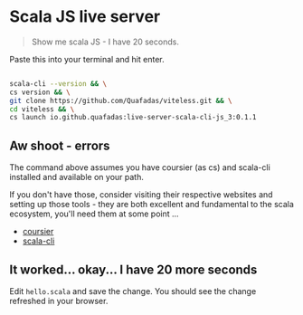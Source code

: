 # Scala JS live server

> Show me scala JS - I have 20 seconds.

Paste this into your terminal and hit enter.

```sh

scala-cli --version && \
cs version && \
git clone https://github.com/Quafadas/viteless.git && \
cd viteless && \
cs launch io.github.quafadas:live-server-scala-cli-js_3:0.1.1
```

## Aw shoot - errors

The command above assumes you have coursier (as cs) and scala-cli installed and available on your path.

If you don't have those, consider visiting their respective websites and setting up those tools - they are both excellent and fundamental to the scala ecosystem, you'll need them at some point ...

- [coursier](https://get-coursier.io/docs/cli-installation)
- [scala-cli](https://scala-cli.virtuslab.org)


## It worked... okay... I have 20 more seconds

Edit `hello.scala` and save the change. You should see the change refreshed in your browser.